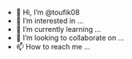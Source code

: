- 👋 Hi, I’m @toufik08
- 👀 I’m interested in ...
- 🌱 I’m currently learning ...
- 💞️ I’m looking to collaborate on ...
- 📫 How to reach me ...